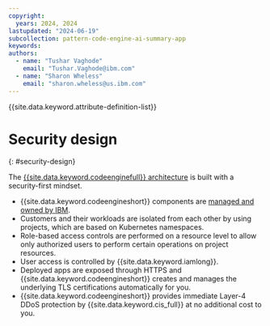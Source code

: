 ```yaml
---
copyright:
  years: 2024, 2024
lastupdated: "2024-06-19"
subcollection: pattern-code-engine-ai-summary-app
keywords:
authors:
  - name: "Tushar Vaghode"
    email: "Tushar.Vaghode@ibm.com"
  - name: "Sharon Wheless"
    email: "sharon.wheless@us.ibm.com"
---
```


{{site.data.keyword.attribute-definition-list}}

# Security design
{: #security-design}

The [{{site.data.keyword.codeenginefull}} architecture](/docs/codeengine?topic=codeengine-architecture) is built with a security-first mindset.
* {{site.data.keyword.codeengineshort}} components are [managed and owned by IBM](/docs/codeengine?topic=codeengine-responsibilities-ce).
* Customers and their workloads are isolated from each other by using projects, which are based on Kubernetes namespaces.
* Role-based access controls are performed on a resource level to allow only authorized users to perform certain operations on project resources.
* User access is controlled by {{site.data.keyword.iamlong}}.
* Deployed apps are exposed through HTTPS and {{site.data.keyword.codeengineshort}} creates and manages the underlying TLS certifications automatically for you.
* {{site.data.keyword.codeengineshort}} provides immediate Layer-4 DDoS protection by {{site.data.keyword.cis_full}} at no additional cost to you.

